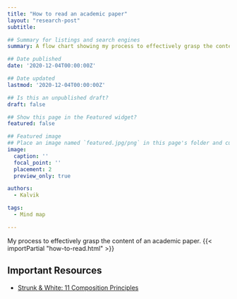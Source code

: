 ```yaml
---
title: "How to read an academic paper"
layout: "research-post"
subtitle: 

## Summary for listings and search engines
summary: A flow chart showing my process to effectively grasp the content of an academic paper

## Date published
date: '2020-12-04T00:00:00Z'

## Date updated
lastmod: '2020-12-04T00:00:00Z'

## Is this an unpublished draft?
draft: false

## Show this page in the Featured widget?
featured: false

## Featured image
## Place an image named `featured.jpg/png` in this page's folder and customize its options here.
image:
  caption: ''
  focal_point: ''
  placement: 2
  preview_only: true

authors:
  - Kalvik

tags:
  - Mind map

---
```


My process to effectively grasp the content of an academic paper.
{{< importPartial "how-to-read.html" >}}

## Important Resources
* [Strunk & White: 11 Composition Principles](https://www.writingclasses.com/toolbox/tips-masters/strunk-white-11-composition-principles)
